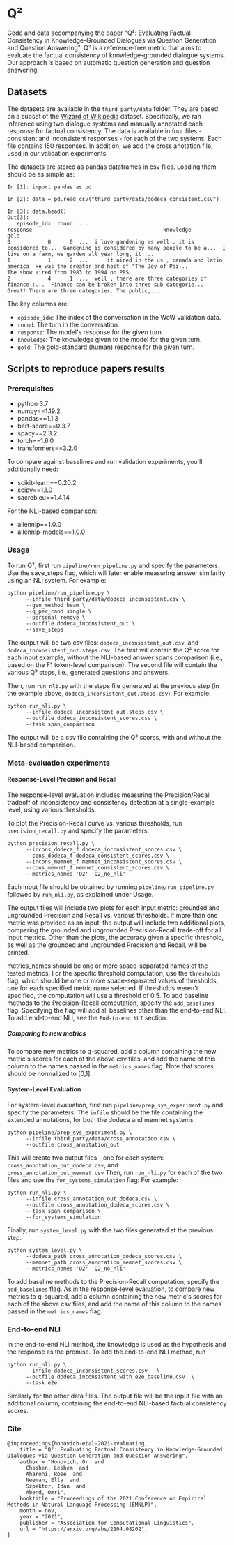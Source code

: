 # Q²

Code and data accompanying the paper "Q²: Evaluating Factual Consistency in Knowledge-Grounded Dialogues via Question Generation and Question Answering".
Q² is a reference-free metric that aims to evaluate the factual consistency of knowledge-grounded dialogue systems.
Our approach is based on automatic question generation and question answering.

## Datasets

The datasets are available in the `third_party/data` folder.
They are based on a subset of the [Wizard of Wikipedia](https://parl.ai/projects/wizard_of_wikipedia/) dataset.
Specifically, we ran inference using two dialogue systems and manually annotated each response for factual consistency. 
The data is available in four files - consistent and inconsistent responses - for each of the two systems. Each file contains 150 responses.
In addition, we add the cross anotation file, used in our validation experiments.

The datasets are stored as pandas dataframes in csv files. Loading them should be as simple as:

```
In [1]: import pandas as pd

In [2]: data = pd.read_csv("third_party/data/dodeca_consistent.csv")

In [3]: data.head()
Out[3]:
   episode_idx  round  ...                                           response                                          knowledge                                               gold
0            0      0  ...  i love gardening as well . it is considered to...  Gardening is considered by many people to be a...  I live on a farm, we garden all year long, it ...
1            1      2  ...      it aired in the us , canada and latin america  He was the creator and host of "The Joy of Pai...           The show aired from 1983 to 1994 on PBS.
2            4      1  ...  well , there are three categories of finance :...  Finance can be broken into three sub-categorie...  Great! There are three categories. The public,...

```

The key columns are:
- `episode_idx`: The index of the conversation in the WoW validation data.
- `round`: The turn in the conversation.
- `response`: The model's response for the given turn.
- `knowledge`: The knowledge given to the model for the given turn.
- `gold`: The gold-standard (human) response for the given turn.

## Scripts to reproduce papers results

### Prerequisites
* python 3.7
* numpy==1.19.2
* pandas==1.1.3
* bert-score==0.3.7
* spacy==2.3.2
* torch==1.6.0
* transformers==3.2.0

To compare against baselines and run validation experiments, you'll additionally need:
* scikit-learn==0.20.2
* scipy==1.1.0
* sacrebleu==1.4.14

For the NLI-based comparison:
* allennlp==1.0.0
* allennlp-models==1.0.0



### Usage
To run Q², first run `pipeline/run_pipeline.py` and specify the parameters. 
Use the save_steps flag, which will later enable measuring answer similarity using an NLI system.
For example:
```
python pipeline/run_pipeline.py \
      --infile third_party/data/dodeca_inconsistent.csv \
      --gen_method beam \
      --q_per_cand single \
      --personal remove \
      --outfile dodeca_inconsistent_out \
      --save_steps
```

The output will be two csv files: `dodeca_inconsistent_out.csv`, and `dodeca_inconsistent_out.steps.csv`. The first will 
contain the Q² score for each input example, without the NLI-based answer spans comparison (i.e., based on the F1 
token-level comparison). The second file will contain the various Q² steps, i.e., generated questions and answers.

Then, run `run_nli.py` with the steps file generated at the previous step (in the example above, 
`dodeca_inconsistent_out.steps.csv`). 
For example:
```
python run_nli.py \
      --infile dodeca_inconsistent_out.steps.csv \
      --outfile dodeca_inconsistent_scores.csv \
      --task span_comparison
```

The output will be a csv file containing the Q² scores, with and without the NLI-based comparison.

### Meta-evaluation experiments

#### Response-Level Precision and Recall

The response-level evaluation includes measuring the Precision/Recall tradeoff of inconsistency and consistency 
detection at a single-example level, using various thresholds.

To plot the Precision-Recall curve vs. various thresholds, run `precision_recall.py` and specify the parameters.
```
python precision_recall.py \
      --incons_dodeca_f dodeca_inconsistent_scores.csv \
      --cons_dodeca_f dodeca_consistent_scores.csv \
	  --incons_memnet_f memnet_inconsistent_scores.csv \
      --cons_memnet_f memnet_consistent_scores.csv \
      --metrics_names 'Q2' 'Q2_no_nli'
```
Each input file should be obtained by running `pipeline/run_pipeline.py` followed by `run_nli.py`, as 
explained under Usage.

The output files will include two plots for each input metric: grounded and ungrounded Precision and Recall vs. various 
thresholds. If more than one metric was provided as an input, the output will include two additional plots, comparing 
the grounded and ungrounded Precision-Recall trade-off for all input metrics. Other than the plots, the accuracy given a
specific threshold, as well as the grounded and ungrounded Precision and Recall, will be printed.

metrics_names should be one or more space-separated names of the tested metrics.
For the specific threshold computation, use the `thresholds` flag, which should be one or more space-separated values of 
thresholds, one for each specified metric name selected. If thresholds weren't specified, the computation will use a 
threshold of 0.5.
To add baseline methods to the Precision-Recall computation, specify the `add_baselines` flag. Specifying the flag will 
add all baselines other than the end-to-end NLI. To add end-to-end NLI, see the `End-to-end NLI` section.

##### Comparing to new metrics
To compare new metrics to q-squared, add a column containing the new metric's scores for each of the above csv files,
and add the name of this column to the names passed in the `metrics_names` flag. Note that scores should be normalized
to [0,1].

#### System-Level Evaluation

For system-level evaluation, first run `pipeline/prep_sys_experiment.py` and specify the parameters.
The `infile` should be the file containing the extended annotations, for both the dodeca and memnet systems.
```
python pipeline/prep_sys_experiment.py \
      --infile third_party/data/cross_annotation.csv \
      --outfile cross_annotation_out
```

This will create two output files - one for each system: `cross_annotation_out_dodeca.csv`, and  
`cross_annotation_out_memnet.csv`
Then, run `run_nli.py` for each of the two files and use the `for_systems_simulation` flag:
For example:
```
python run_nli.py \
      --infile cross_annotation_out_dodeca.csv \
      --outfile cross_annotation_dodeca_scores.csv \
      --task span_comparison \
      --for_systems_simulation
```

Finally, run `system_level.py` with the two files generated at the previous step.
```
python system_level.py \
      --dodeca_path cross_annotation_dodeca_scores.csv \
      --memnet_path cross_annotation_memnet_scores.csv \
      --metrics_names 'Q2' 'Q2_no_nli'
```

To add baseline methods to the Precision-Recall computation, specify the `add_baselines` flag.
As in the response-level evaluation, to compare new metrics to q-squared, add a column containing the new metric's 
scores for each of the above csv files, and add the name of this column to the names passed in the `metrics_names` flag.

### End-to-end NLI
In the end-to-end NLI method, the knowledge is used as the hypothesis and the response as the premise. 
To add the end-to-end NLI method, run
```
python run_nli.py \
      --infile dodeca_inconsistent_scores.csv   \
      --outfile dodeca_inconsistent_with_e2e_baseline.csv  \
      --task e2e
```

Similarly for the other data files. The output file will be the input file with an additional column, containing the 
end-to-end NLI-based factual consistency scores.

### Cite
```
@inproceedings{honovich-etal-2021-evaluating,
    title = "Q²: Evaluating Factual Consistency in Knowledge-Grounded Dialogues via Question Generation and Question Answering",
    author = "Honovich, Or  and
      Choshen, Leshem  and
      Aharoni, Roee  and
      Neeman, Ella  and
      Szpektor, Idan  and
      Abend, Omri",
    booktitle = "Proceedings of the 2021 Conference on Empirical Methods in Natural Language Processing (EMNLP)",
    month = nov,
    year = "2021",
    publisher = "Association for Computational Linguistics",
    url = "https://arxiv.org/abs/2104.08202",
}
```